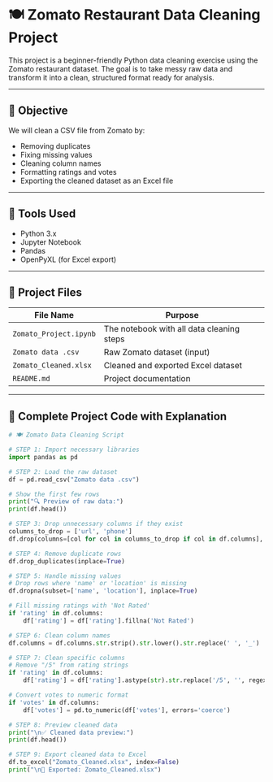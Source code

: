 # 🍽️ Zomato Restaurant Data Cleaning Project

This project is a beginner-friendly Python data cleaning exercise using the Zomato restaurant dataset. The goal is to take messy raw data and transform it into a clean, structured format ready for analysis.

---

## 📌 Objective

We will clean a CSV file from Zomato by:
- Removing duplicates
- Fixing missing values
- Cleaning column names
- Formatting ratings and votes
- Exporting the cleaned dataset as an Excel file

---

## 🧰 Tools Used

- Python 3.x  
- Jupyter Notebook  
- Pandas  
- OpenPyXL (for Excel export)

---

## 📁 Project Files

| File Name              | Purpose                                |
|------------------------|----------------------------------------|
| `Zomato_Project.ipynb` | The notebook with all data cleaning steps |
| `Zomato data .csv`     | Raw Zomato dataset (input)             |
| `Zomato_Cleaned.xlsx`  | Cleaned and exported Excel dataset     |
| `README.md`            | Project documentation                  |

---

## 🧠 Complete Project Code with Explanation

```python
# 🍽️ Zomato Data Cleaning Script

# STEP 1: Import necessary libraries
import pandas as pd

# STEP 2: Load the raw dataset
df = pd.read_csv("Zomato data .csv")

# Show the first few rows
print("🔍 Preview of raw data:")
print(df.head())

# STEP 3: Drop unnecessary columns if they exist
columns_to_drop = ['url', 'phone']
df.drop(columns=[col for col in columns_to_drop if col in df.columns], inplace=True)

# STEP 4: Remove duplicate rows
df.drop_duplicates(inplace=True)

# STEP 5: Handle missing values
# Drop rows where 'name' or 'location' is missing
df.dropna(subset=['name', 'location'], inplace=True)

# Fill missing ratings with 'Not Rated'
if 'rating' in df.columns:
    df['rating'] = df['rating'].fillna('Not Rated')

# STEP 6: Clean column names
df.columns = df.columns.str.strip().str.lower().str.replace(' ', '_')

# STEP 7: Clean specific columns
# Remove "/5" from rating strings
if 'rating' in df.columns:
    df['rating'] = df['rating'].astype(str).str.replace('/5', '', regex=False).str.strip()

# Convert votes to numeric format
if 'votes' in df.columns:
    df['votes'] = pd.to_numeric(df['votes'], errors='coerce')

# STEP 8: Preview cleaned data
print("\n✅ Cleaned data preview:")
print(df.head())

# STEP 9: Export cleaned data to Excel
df.to_excel("Zomato_Cleaned.xlsx", index=False)
print("\n📁 Exported: Zomato_Cleaned.xlsx")
